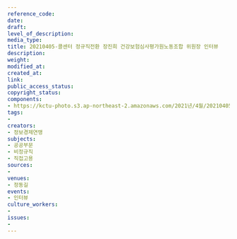```yaml
---
reference_code: 
date: 
draft: 
level_of_description: 
media_type: 
title: 20210405-콜센터 정규직전환 장진희 건강보험심사평가원노동조합 위원장 인터뷰
description: 
weight: 
modified_at: 
created_at: 
link: 
public_access_status: 
copyright_status: 
components:
- https://kctu-photo.s3.ap-northeast-2.amazonaws.com/2021년/4월/20210405-콜센터+정규직전환+장진희+건강보험심사평가원노동조합+위원장+인터뷰/_1DX0044.jpg
tags:
- 
creators:
- 정보경제연맹
subjects:
- 공공부문
- 비정규직
- 직접고용
sources:
- 
venues:
- 정동길
events:
- 인터뷰
culture_workers:
- 
issues:
- 
---
```

